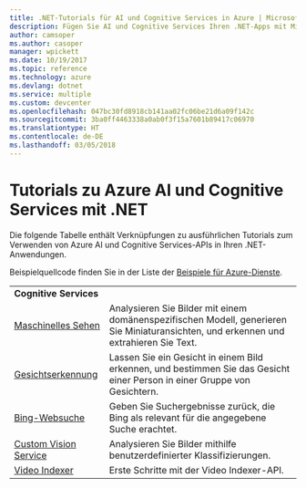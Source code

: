 ```yaml
---
title: .NET-Tutorials für AI und Cognitive Services in Azure | Microsoft-Dokumentation
description: Fügen Sie AI und Cognitive Services Ihren .NET-Apps mit Microsoft Azure-Diensten hinzu.
author: camsoper
ms.author: casoper
manager: wpickett
ms.date: 10/19/2017
ms.topic: reference
ms.technology: azure
ms.devlang: dotnet
ms.service: multiple
ms.custom: devcenter
ms.openlocfilehash: 047bc30fd8918cb141aa02fc06be21d6a09f142c
ms.sourcegitcommit: 3ba0ff4463338a0ab0f3f15a7601b89417c06970
ms.translationtype: HT
ms.contentlocale: de-DE
ms.lasthandoff: 03/05/2018
---
```

# <a name="azure-ai-and-cognitive-service-tutorials-using-net"></a>Tutorials zu Azure AI und Cognitive Services mit .NET

Die folgende Tabelle enthält Verknüpfungen zu ausführlichen Tutorials zum Verwenden von Azure AI und Cognitive Services-APIs in Ihren .NET-Anwendungen. 

Beispielquellcode finden Sie in der Liste der [Beispiele für Azure-Dienste](https://azure.microsoft.com/resources/samples/?platform=dotnet).

| | |
|---|---|
| **Cognitive Services**| |
| [Maschinelles Sehen][1] | Analysieren Sie Bilder mit einem domänenspezifischen Modell, generieren Sie Miniaturansichten, und erkennen und extrahieren Sie Text. | 
| [Gesichtserkennung][2] | Lassen Sie ein Gesicht in einem Bild erkennen, und bestimmen Sie das Gesicht einer Person in einer Gruppe von Gesichtern. | 
| [Bing-Websuche][3]| Geben Sie Suchergebnisse zurück, die Bing als relevant für die angegebene Suche erachtet. |
| [Custom Vision Service][4] | Analysieren Sie Bilder mithilfe benutzerdefinierter Klassifizierungen. |
| [Video Indexer][5] | Erste Schritte mit der Video Indexer-API.|

[1]: /azure/cognitive-services/computer-vision/tutorials/csharptutorial
[2]: /azure/cognitive-services/face/tutorials/faceapiincsharptutorial
[3]: /azure/cognitive-services/bing-web-search/csharp-ranking-tutorial
[4]: /azure/cognitive-services/custom-vision-service/csharp-tutorial
[5]: /azure/cognitive-services/video-indexer/video-indexer-use-apis

